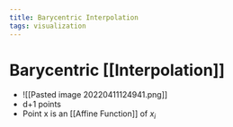 ```yaml
---
title: Barycentric Interpolation
tags: visualization
---
```


# Barycentric [[Interpolation]]
- ![[Pasted image 20220411124941.png]]
- d+1 points
- Point x is an [[Affine Function]] of $x_i$


























